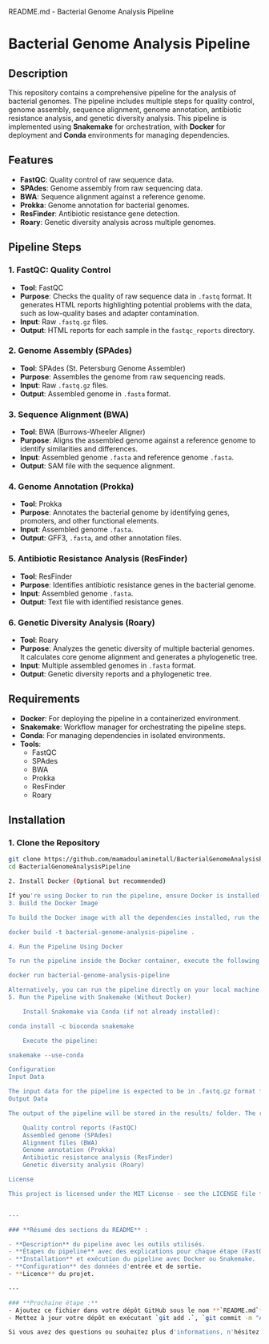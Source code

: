 README.md - Bacterial Genome Analysis Pipeline

# Bacterial Genome Analysis Pipeline

## Description

This repository contains a comprehensive pipeline for the analysis of bacterial genomes. The pipeline includes multiple steps for quality control, genome assembly, sequence alignment, genome annotation, antibiotic resistance analysis, and genetic diversity analysis. This pipeline is implemented using **Snakemake** for orchestration, with **Docker** for deployment and **Conda** environments for managing dependencies.

## Features

- **FastQC**: Quality control of raw sequence data.
- **SPAdes**: Genome assembly from raw sequencing data.
- **BWA**: Sequence alignment against a reference genome.
- **Prokka**: Genome annotation for bacterial genomes.
- **ResFinder**: Antibiotic resistance gene detection.
- **Roary**: Genetic diversity analysis across multiple genomes.

## Pipeline Steps

### 1. **FastQC: Quality Control**

- **Tool**: FastQC
- **Purpose**: Checks the quality of raw sequence data in `.fastq` format. It generates HTML reports highlighting potential problems with the data, such as low-quality bases and adapter contamination.
- **Input**: Raw `.fastq.gz` files.
- **Output**: HTML reports for each sample in the `fastqc_reports` directory.

### 2. **Genome Assembly (SPAdes)**

- **Tool**: SPAdes (St. Petersburg Genome Assembler)
- **Purpose**: Assembles the genome from raw sequencing reads.
- **Input**: Raw `.fastq.gz` files.
- **Output**: Assembled genome in `.fasta` format.

### 3. **Sequence Alignment (BWA)**

- **Tool**: BWA (Burrows-Wheeler Aligner)
- **Purpose**: Aligns the assembled genome against a reference genome to identify similarities and differences.
- **Input**: Assembled genome `.fasta` and reference genome `.fasta`.
- **Output**: SAM file with the sequence alignment.

### 4. **Genome Annotation (Prokka)**

- **Tool**: Prokka
- **Purpose**: Annotates the bacterial genome by identifying genes, promoters, and other functional elements.
- **Input**: Assembled genome `.fasta`.
- **Output**: GFF3, `.fasta`, and other annotation files.

### 5. **Antibiotic Resistance Analysis (ResFinder)**

- **Tool**: ResFinder
- **Purpose**: Identifies antibiotic resistance genes in the bacterial genome.
- **Input**: Assembled genome `.fasta`.
- **Output**: Text file with identified resistance genes.

### 6. **Genetic Diversity Analysis (Roary)**

- **Tool**: Roary
- **Purpose**: Analyzes the genetic diversity of multiple bacterial genomes. It calculates core genome alignment and generates a phylogenetic tree.
- **Input**: Multiple assembled genomes in `.fasta` format.
- **Output**: Genetic diversity reports and a phylogenetic tree.

## Requirements

- **Docker**: For deploying the pipeline in a containerized environment.
- **Snakemake**: Workflow manager for orchestrating the pipeline steps.
- **Conda**: For managing dependencies in isolated environments.
- **Tools**:
  - FastQC
  - SPAdes
  - BWA
  - Prokka
  - ResFinder
  - Roary

## Installation

### 1. **Clone the Repository**

```bash
git clone https://github.com/mamadoulaminetall/BacterialGenomeAnalysisPipeline.git
cd BacterialGenomeAnalysisPipeline

2. Install Docker (Optional but recommended)

If you're using Docker to run the pipeline, ensure Docker is installed. Follow the installation guide for Docker based on your operating system.
3. Build the Docker Image

To build the Docker image with all the dependencies installed, run the following command in the root of the repository:

docker build -t bacterial-genome-analysis-pipeline .

4. Run the Pipeline Using Docker

To run the pipeline inside the Docker container, execute the following command:

docker run bacterial-genome-analysis-pipeline

Alternatively, you can run the pipeline directly on your local machine using Snakemake with Conda environments (without Docker).
5. Run the Pipeline with Snakemake (Without Docker)

    Install Snakemake via Conda (if not already installed):

conda install -c bioconda snakemake

    Execute the pipeline:

snakemake --use-conda

Configuration
Input Data

The input data for the pipeline is expected to be in .fastq.gz format for raw sequencing data. Place the .fastq.gz files in the data/ folder.
Output Data

The output of the pipeline will be stored in the results/ folder. The results include:

    Quality control reports (FastQC)
    Assembled genome (SPAdes)
    Alignment files (BWA)
    Genome annotation (Prokka)
    Antibiotic resistance analysis (ResFinder)
    Genetic diversity analysis (Roary)

License

This project is licensed under the MIT License - see the LICENSE file for details.


---

### **Résumé des sections du README** :

- **Description** du pipeline avec les outils utilisés.
- **Étapes du pipeline** avec des explications pour chaque étape (FastQC, SPAdes, BWA, Prokka, ResFinder, Roary).
- **Installation** et exécution du pipeline avec Docker ou Snakemake.
- **Configuration** des données d'entrée et de sortie.
- **Licence** du projet.

---

### **Prochaine étape :**
- Ajoutez ce fichier dans votre dépôt GitHub sous le nom **`README.md`**.
- Mettez à jour votre dépôt en exécutant `git add .`, `git commit -m "Added detailed README"` et `git push`.

Si vous avez des questions ou souhaitez plus d'informations, n'hésitez pas à me demander ! 😊

